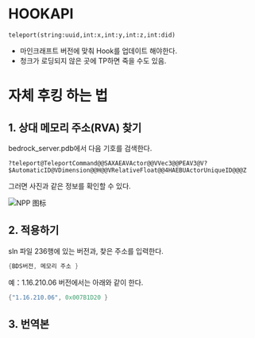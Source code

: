 # HOOKAPI

```teleport(string:uuid,int:x,int:y,int:z,int:did)```

 - 마인크래프트 버전에 맞춰 Hook를 업데이트 해야한다.
 - 청크가 로딩되지 않은 곳에 TP하면 죽을 수도 있음.
 
 
 
# 자체 후킹 하는 법
## 1. 상대 메모리 주소(RVA) 찾기

bedrock_server.pdb에서 다음 기호를 검색한다.

```?teleport@TeleportCommand@@SAXAEAVActor@@VVec3@@PEAV3@V?$AutomaticID@VDimension@@H@@VRelativeFloat@@4HAEBUActorUniqueID@@@Z```

그러면 사진과 같은 정보를 확인할 수 있다.

![NPP 图标](https://raw.githubusercontent.com/Sbaoor-fly/CSR-IronLuaLoader/master/Doc/pic/nppp-search.png)

## 2. 적용하기

sln 파일 236행에 있는 버전과, 찾은 주소를 입력한다.

```cs
{BDS버전, 메모리 주소 }
```
예：1.16.210.06 버전에서는 아래와 같이 한다.
```cs
{"1.16.210.06", 0x007B1D20 }
```

## 3. 번역본